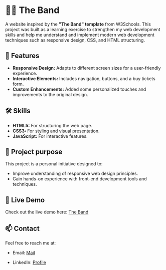 # 🧑‍🎤 The Band

A website inspired by the **"The Band" template** from W3Schools. This project was built as a learning exercise to strengthen my web development skills and help me understand and implement modern web development techniques such as responsive design, CSS, and HTML structuring.

## 🌟 Features

-   **Responsive Design:** Adapts to different screen sizes for a user-friendly experience.
-   **Interactive Elements:** Includes navigation, buttons, and a buy tickets form.
-   **Custom Enhancements:** Added some personalized touches and improvements to the original design.

## 🛠 Skills

-   **HTML5:** For structuring the web page.
-   **CSS3:** For styling and visual presentation.
-   **JavaScript:** For interactive features.

## 🎯 Project purpose

This project is a personal initiative designed to:

-   Improve understanding of responsive web design principles.
-   Gain hands-on experience with front-end development tools and techniques.

## 🔗 Live Demo

Check out the live demo here: [The Band](https://yue-baobao-98.github.io/The_Band_W3School/)

## 📫 Contact

Feel free to reach me at:

-   Email: [Mail](nguyenhuagiabao.98@gmail.com)

-   LinkedIn: [Profile](https://www.linkedin.com/in/bao-nguyen-nhgb98)
